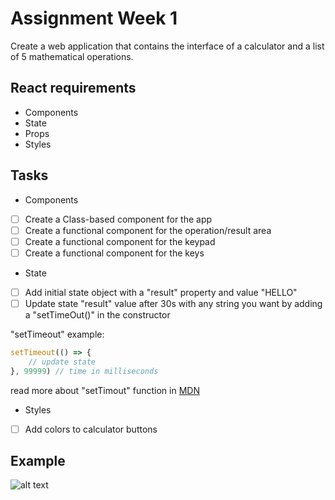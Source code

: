 # Assignment Week 1

Create a web application that contains the interface of a calculator and a list of 5 mathematical operations.

## React requirements

* Components
* State
* Props
* Styles

## Tasks

* Components
- [ ] Create a Class-based component for the app
- [ ] Create a functional component for the operation/result area
- [ ] Create a functional component for the keypad
- [ ] Create a functional component for the keys

* State
- [ ] Add initial state object with a "result" property and value "HELLO"
- [ ] Update state "result" value after 30s with any string you want by adding a "setTimeOut()" in the constructor

"setTimeout" example: 
```javascript
setTimeout(() => {
    // update state
}, 99999) // time in milliseconds
```
read more about "setTimout" function in [MDN](https://developer.mozilla.org/en-US/docs/Web/API/WindowOrWorkerGlobalScope/setTimeout)

* Styles
- [ ] Add colors to calculator buttons

## Example

![alt text](../assets/app.png "App")